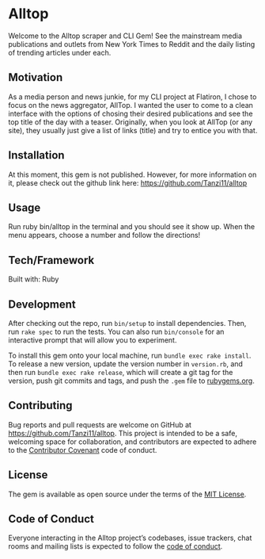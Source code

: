 # Alltop

Welcome to the Alltop scraper and CLI Gem! See the mainstream media publications and outlets from New York Times to Reddit and the daily listing of trending articles under each. 

## Motivation
As a media person and news junkie, for my CLI project at Flatiron, I chose to focus on the news aggregator, AllTop. I wanted the user to come to a clean interface with the options of chosing their desired publications and see the top title of the day with a teaser. Originally, when you look at AllTop (or any site), they usually just give a list of links (title) and try to entice you with that. 

## Installation

At this moment, this gem is not published. However, for more information on it, please check out the github link here: https://github.com/Tanzi11/alltop

## Usage

Run ruby bin/alltop in the terminal and you should see it show up. When the menu appears, choose a number and follow the directions!

## Tech/Framework

Built with: 
  Ruby

## Development

After checking out the repo, run `bin/setup` to install dependencies. Then, run `rake spec` to run the tests. You can also run `bin/console` for an interactive prompt that will allow you to experiment.

To install this gem onto your local machine, run `bundle exec rake install`. To release a new version, update the version number in `version.rb`, and then run `bundle exec rake release`, which will create a git tag for the version, push git commits and tags, and push the `.gem` file to [rubygems.org](https://rubygems.org).

## Contributing

Bug reports and pull requests are welcome on GitHub at https://github.com/Tanzi11/alltop. This project is intended to be a safe, welcoming space for collaboration, and contributors are expected to adhere to the [Contributor Covenant](http://contributor-covenant.org) code of conduct.

## License

The gem is available as open source under the terms of the [MIT License](https://opensource.org/licenses/MIT).

## Code of Conduct

Everyone interacting in the Alltop project’s codebases, issue trackers, chat rooms and mailing lists is expected to follow the [code of conduct](https://github.com/Tanzi11/alltop/blob/master/CODE_OF_CONDUCT.md).
